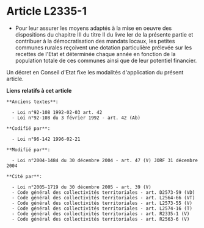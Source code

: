 # Article L2335-1

- Pour leur assurer les moyens adaptés à la mise en oeuvre des dispositions du chapitre III du titre II du livre Ier de la
présente partie et contribuer à la démocratisation des mandats locaux, les petites communes rurales reçoivent une dotation
particulière prélevée sur les recettes de l'Etat et déterminée chaque année en fonction de la population totale de ces
communes ainsi que de leur potentiel financier.

Un décret en Conseil d'Etat fixe les modalités d'application du présent article.

**Liens relatifs à cet article**

	**Anciens textes**:

	  - Loi n°92-108 1992-02-03 art. 42
	  - Loi n°92-108 du 3 février 1992 - art. 42 (Ab)

	**Codifié par**:

	  - Loi n°96-142 1996-02-21

	**Modifié par**:

	  - Loi n°2004-1484 du 30 décembre 2004 - art. 47 (V) JORF 31 décembre 2004

	**Cité par**:

	  - Loi n°2005-1719 du 30 décembre 2005 - art. 39 (V)
	  - Code général des collectivités territoriales - art. D2573-59 (VD)
	  - Code général des collectivités territoriales - art. L2564-66 (VT)
	  - Code général des collectivités territoriales - art. L2573-55 (V)
	  - Code général des collectivités territoriales - art. L2574-16 (T)
	  - Code général des collectivités territoriales - art. R2335-1 (V)
	  - Code général des collectivités territoriales - art. R2563-6 (V)
